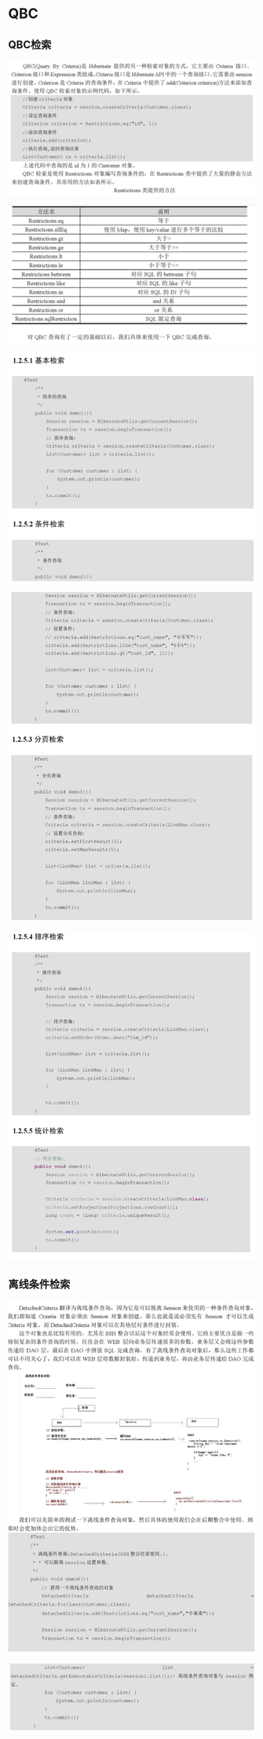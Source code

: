 # QBC

## QBC检索

![](../../../../.gitbook/assets/image%20%28181%29.png)

![](../../../../.gitbook/assets/image%20%2858%29.png)

![](../../../../.gitbook/assets/image%20%28137%29.png)

![](../../../../.gitbook/assets/image%20%2839%29.png)

![](../../../../.gitbook/assets/image%20%28180%29.png)

## 离线条件检索 

![](../../../../.gitbook/assets/image%20%2836%29.png)

![](../../../../.gitbook/assets/image%20%2823%29.png)




